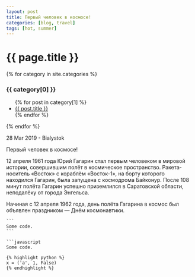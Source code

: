 ```yaml
---
layout: post
title: Первый человек в космосе!
categories: [blog, travel]
tags: [hot, summer]
---
```


{{ page.title }}
================

{% for category in site.categories %}
  <h3>{{ category[0] }}</h3>
  <ul>
    {% for post in category[1] %}
      <li><a href="{{ post.url }}">{{ post.title }}</a></li>
    {% endfor %}
  </ul>
{% endfor %}

<p class="meta">28 Mar 2019 - Bialystok</p>
<script src="css/rainbow.min.js"></script>
<link href="css/blackboard.css" rel="stylesheet">

Первый человек в космосе!

12 апреля 1961 года Юрий Гагарин стал первым человеком в мировой истории, совершившим полёт в космическое пространство. Ракета-носитель «Восток» с кораблём «Восток-1», на борту которого находился Гагарин, была запущена с космодрома Байконур. После 108 минут полёта Гагарин успешно приземлился в Саратовской области, неподалёку от города Энгельса.


 Начиная с 12 апреля 1962 года, день полёта Гагарина в космос был объявлен праздником — Днём космонавтики.


    ```
    Some code.
    ```

    `​``javascript
    Some code.

    {% highlight python %}
    x = ('a', 1, False)
    {% endhighlight %}
